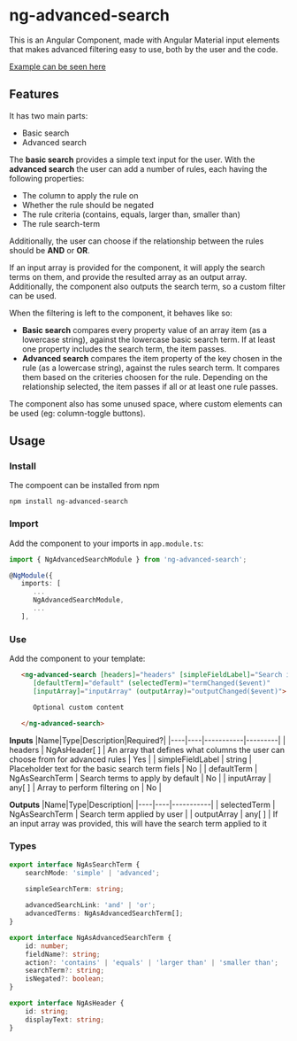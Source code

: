 # ng-advanced-search

This is an Angular Component, made with Angular Material input elements that makes advanced filtering easy to use, both by the user and the code.

[Example can be seen here](https://blaczko.com/git/ng-advanced-search/)

## Features

It has two main parts:
-  Basic search
-  Advanced search

The **basic search** provides a simple text input for the user.
With the **advanced search** the user can add a number of rules, each having the following properties:
- The column to apply the rule on
- Whether the rule should be negated
- The rule criteria (contains, equals, larger than, smaller than)
- The rule search-term

Additionally, the user can choose if the relationship between the rules should be **AND** or **OR**.

If an input array is provided for the component, it will apply the search terms on them, and provide the resulted array as an output array. Additionally, the component also outputs the search term, so a custom filter can be used.

When the filtering is left to the component, it behaves like so:
- **Basic search** compares every property value of an array item (as a lowercase string), against the lowercase basic search term. If at least one property includes the search term, the item passes.
- **Advanced search** compares the item property of the key chosen in the rule (as a lowercase string), against the rules search term. It compares them based on the criteries choosen for the rule. Depending on the relationship selected, the item passes if all or at least one rule passes.

The component also has some unused space, where custom elements can be used (eg: column-toggle buttons).

## Usage
### Install
The compoent can be installed from npm
```
npm install ng-advanced-search
```

### Import
Add the component to your imports in `app.module.ts`:
```typescript
import { NgAdvancedSearchModule } from 'ng-advanced-search';

@NgModule({
   imports: [
      ...
      NgAdvancedSearchModule,
      ...
   ],
```

### Use
Add the component to your template:
```html
   <ng-advanced-search [headers]="headers" [simpleFieldLabel]="Search items"
      [defaultTerm]="default" (selectedTerm)="termChanged($event)"
      [inputArray]="inputArray" (outputArray)="outputChanged($event)">

      Optional custom content

   </ng-advanced-search>
```

**Inputs**
|Name|Type|Description|Required?|
|----|----|-----------|---------|
| headers            | NgAsHeader[ ]   | An array that defines what columns the user can choose from for advanced rules | Yes |
| simpleFieldLabel   | string          | Placeholder text for the basic search term fiels                               | No |
| defaultTerm        | NgAsSearchTerm  | Search terms to apply by default                                               | No |
| inputArray         | any[ ]          | Array to perform filtering on                                                  | No |

**Outputs**
|Name|Type|Description|
|----|----|-----------|
| selectedTerm | NgAsSearchTerm  | Search term applied by user |
| outputArray  | any[ ]          | If an input array was provided, this will have the search term applied to it

### Types
```typescript
export interface NgAsSearchTerm {
    searchMode: 'simple' | 'advanced';

    simpleSearchTerm: string;
    
    advancedSearchLink: 'and' | 'or';
    advancedTerms: NgAsAdvancedSearchTerm[];
}

export interface NgAsAdvancedSearchTerm {
    id: number;
    fieldName?: string;
    action?: 'contains' | 'equals' | 'larger than' | 'smaller than';
    searchTerm?: string;
    isNegated?: boolean;
}

export interface NgAsHeader {
    id: string;
    displayText: string;
}
```

